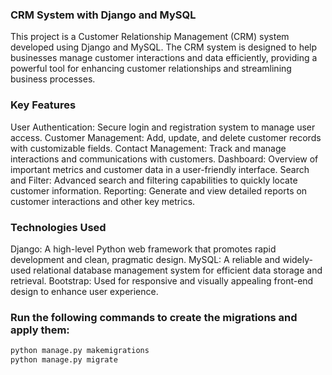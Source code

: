 ### CRM System with Django and MySQL

This project is a Customer Relationship Management (CRM) system developed using Django and MySQL. The CRM system is designed to help businesses manage customer interactions and data efficiently, providing a powerful tool for enhancing customer relationships and streamlining business processes.

### Key Features

User Authentication: Secure login and registration system to manage user access.
Customer Management: Add, update, and delete customer records with customizable fields.
Contact Management: Track and manage interactions and communications with customers.
Dashboard: Overview of important metrics and customer data in a user-friendly interface.
Search and Filter: Advanced search and filtering capabilities to quickly locate customer information.
Reporting: Generate and view detailed reports on customer interactions and other key metrics.

### Technologies Used

Django: A high-level Python web framework that promotes rapid development and clean, pragmatic design.
MySQL: A reliable and widely-used relational database management system for efficient data storage and retrieval.
Bootstrap: Used for responsive and visually appealing front-end design to enhance user experience.

### Run the following commands to create the migrations and apply them:

```python
python manage.py makemigrations
python manage.py migrate
```
